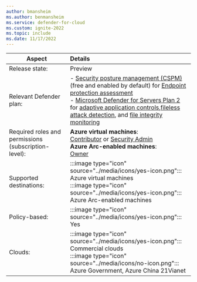 ```yaml
---
author: bmansheim
ms.author: benmansheim
ms.service: defender-for-cloud
ms.custom: ignite-2022
ms.topic: include
ms.date: 11/17/2022
---
```


| Aspect | Details |
|---|:--|
| Release state: | Preview |
| Relevant Defender plan: | - [Security posture management (CSPM)](../overview-page.md) (free and enabled by default) for [Endpoint protection assessment](../endpoint-protection-recommendations-technical.md)<br>- [Microsoft Defender for Servers Plan 2](../defender-for-servers-introduction.md) for [adaptive application controls](../adaptive-application-controls.md),[fileless attack detection](../defender-for-servers-introduction.md#plan-features), and [file integrity monitoring](../file-integrity-monitoring-enable-ama.md) |
| Required roles and permissions (subscription-level): | **Azure virtual machines**: <br> [Contributor](../../role-based-access-control/built-in-roles.md#contributor) or [Security Admin](../../role-based-access-control/built-in-roles.md#security-admin) <br> **Azure Arc-enabled machines**: <br> [Owner](../../role-based-access-control/built-in-roles.md#owner) |
| Supported destinations: | :::image type="icon" source="../media/icons/yes-icon.png"::: Azure virtual machines<br> :::image type="icon" source="../media/icons/yes-icon.png"::: Azure Arc-enabled machines |
| Policy-based: | :::image type="icon" source="../media/icons/yes-icon.png"::: Yes |
| Clouds: | :::image type="icon" source="../media/icons/yes-icon.png"::: Commercial clouds<br>:::image type="icon" source="../media/icons/no-icon.png"::: Azure Government, Azure China 21Vianet |
